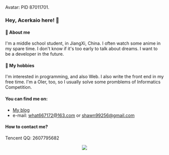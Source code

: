 Avatar: PID 87011701.
### Hey, Acerkaio here! 👋
#### 💬 About me
I'm a middle school student, in JiangXi, China. I often watch some anime in my spare time. I don't know if it's too early to talk about dreams. I want to be a developer in the future.
#### 🔭 My hobbies
I'm interested in programming, and also Web. I also write the front end in my free time. I'm a OIer, too, so I usually solve some promblems of Informatics Competition.

#### You can find me on:
- [My blog](https://blog.acerkaio.top/)
- e-mail: what667172@163.com or shawn99256@gmail.com
#### How to contact me?
Tencent QQ: 2607795682

<p align="center">
  <a href="https://github.com/Acerkaio">
    <img src="https://github-readme-stats-eight-theta.vercel.app/api?username=Acerkaio&show_icons=true&theme=algolia&include_all_commits=true&count_private=true&hide=issues"/>
  </a>
</p>
